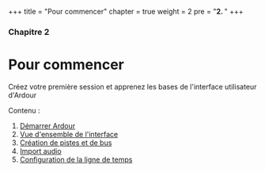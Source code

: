 +++
title = "Pour commencer"
chapter = true
weight = 2
pre = "<b>2. </b>"
+++

### Chapitre 2
# Pour commencer

Créez votre première session et apprenez les bases de l'interface utilisateur d'Ardour

Contenu :

1. [Démarrer Ardour](starting-ardour/)
2. [Vue d'ensemble de l'interface](overview-of-the-interface/)
3. [Création de pistes et de bus](creating-tracks-and-busses/)
4. [Import audio](importing-audio-and-midi/)
5. [Configuration de la ligne de temps](setting-up-the-timeline/)
